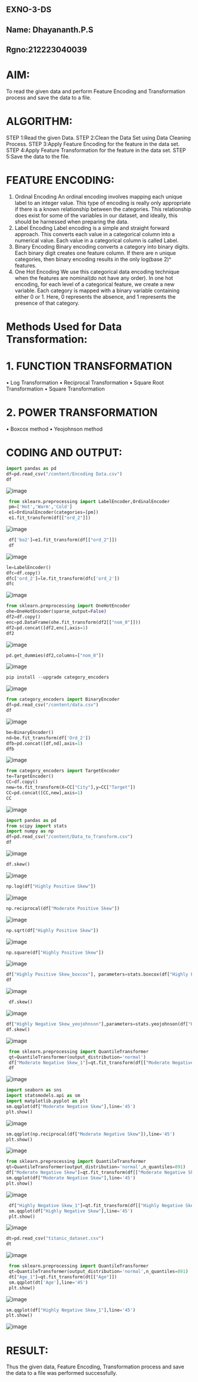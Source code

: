 ## EXNO-3-DS
## Name: Dhayananth.P.S
## Rgno:212223040039

# AIM:
To read the given data and perform Feature Encoding and Transformation process and save the data to a file.

# ALGORITHM:
STEP 1:Read the given Data.
STEP 2:Clean the Data Set using Data Cleaning Process.
STEP 3:Apply Feature Encoding for the feature in the data set.
STEP 4:Apply Feature Transformation for the feature in the data set.
STEP 5:Save the data to the file.

# FEATURE ENCODING:
1. Ordinal Encoding
An ordinal encoding involves mapping each unique label to an integer value. This type of encoding is really only appropriate if there is a known relationship between the categories. This relationship does exist for some of the variables in our dataset, and ideally, this should be harnessed when preparing the data.
2. Label Encoding
Label encoding is a simple and straight forward approach. This converts each value in a categorical column into a numerical value. Each value in a categorical column is called Label.
3. Binary Encoding
Binary encoding converts a category into binary digits. Each binary digit creates one feature column. If there are n unique categories, then binary encoding results in the only log(base 2)ⁿ features.
4. One Hot Encoding
We use this categorical data encoding technique when the features are nominal(do not have any order). In one hot encoding, for each level of a categorical feature, we create a new variable. Each category is mapped with a binary variable containing either 0 or 1. Here, 0 represents the absence, and 1 represents the presence of that category.

# Methods Used for Data Transformation:
  # 1. FUNCTION TRANSFORMATION
• Log Transformation
• Reciprocal Transformation
• Square Root Transformation
• Square Transformation
  # 2. POWER TRANSFORMATION
• Boxcox method
• Yeojohnson method

# CODING AND OUTPUT:
```py
import pandas as pd
df=pd.read_csv("/content/Encoding Data.csv")
df
```
![image](https://github.com/user-attachments/assets/91212134-9972-4149-9062-b944eee764ee)
```py
 from sklearn.preprocessing import LabelEncoder,OrdinalEncoder
 pm=['Hot','Warm','Cold']
 e1=OrdinalEncoder(categories=[pm])
 e1.fit_transform(df[["ord_2"]])
```
![image](https://github.com/user-attachments/assets/60e33830-cde0-4416-ae6c-3a62618defbb)
```py
 df['bo2']=e1.fit_transform(df[["ord_2"]])
 df
```
![image](https://github.com/user-attachments/assets/a82844f2-5a0d-437b-8089-061ad70602b4)
```py
le=LabelEncoder()
dfc=df.copy()
dfc['ord_2']=le.fit_transform(dfc['ord_2'])
dfc
```
![image](https://github.com/user-attachments/assets/36bc5e52-2b97-423f-a615-7e9c6a5ef58c)
```py
from sklearn.preprocessing import OneHotEncoder
ohe=OneHotEncoder(sparse_output=False)
df2=df.copy()
enc=pd.DataFrame(ohe.fit_transform(df2[["nom_0"]]))
df2=pd.concat([df2,enc],axis=1)
df2
```
![image](https://github.com/user-attachments/assets/cb539601-dbf0-47db-b1ad-e4efc1cd225e)
```py
pd.get_dummies(df2,columns=["nom_0"])
```
![image](https://github.com/user-attachments/assets/a965e66e-56f9-4d92-af4c-767dae4d5399)
```py
pip install --upgrade category_encoders
```
![image](https://github.com/user-attachments/assets/0b462857-5a11-4132-9253-4f94fb333463)
```py
from category_encoders import BinaryEncoder
df=pd.read_csv("/content/data.csv")
df
```
![image](https://github.com/user-attachments/assets/a3a30a7d-e80b-477b-af0f-4dd439ecbb4c)
```py
be=BinaryEncoder()
nd=be.fit_transform(df['Ord_2'])
dfb=pd.concat([df,nd],axis=1)
dfb
```
![image](https://github.com/user-attachments/assets/7a3b8b79-83c0-497a-8882-6700d6908f28)
```py
from category_encoders import TargetEncoder
te=TargetEncoder()
CC=df.copy()
new=te.fit_transform(X=CC["City"],y=CC["Target"])
CC=pd.concat([CC,new],axis=1)
CC
```
![image](https://github.com/user-attachments/assets/797b5ec0-ba30-4698-9826-e772eb179a16)
```py
import pandas as pd
from scipy import stats
import numpy as np
df=pd.read_csv("/content/Data_to_Transform.csv")
df
```
![image](https://github.com/user-attachments/assets/fd37f995-0502-45d0-9377-bd6d3ae635bd)
```py
df.skew()
```
![image](https://github.com/user-attachments/assets/614b5b60-3554-4dd2-bd0d-6c0bca829eb8)
```py
np.log(df["Highly Positive Skew"])
```
![image](https://github.com/user-attachments/assets/f7b8f8e4-d6a1-48c0-bd7d-85b3c8a5a868)
```py
np.reciprocal(df["Moderate Positive Skew"])
```
![image](https://github.com/user-attachments/assets/427ba7aa-1ad6-400b-b08a-5c740376c1d0)
```py
np.sqrt(df["Highly Positive Skew"])
```
![image](https://github.com/user-attachments/assets/50f14ba4-fabb-4a84-81ae-90126f8a587f)
```py
np.square(df["Highly Positive Skew"])
```
![image](https://github.com/user-attachments/assets/c022482c-8439-49a8-b57e-4a971549ed88)
```py
df["Highly Positive Skew_boxcox"], parameters=stats.boxcox(df["Highly Positive Skew"])
df
```
![image](https://github.com/user-attachments/assets/569912d7-be90-4751-8f6f-38c31dad085a)
```py
 df.skew()
```
![image](https://github.com/user-attachments/assets/5757fffc-811a-4c0d-9293-e55262473793)
```py
df["Highly Negative Skew_yeojohnson"],parameters=stats.yeojohnson(df["Highly Negative Skew"])
df.skew()
```
![image](https://github.com/user-attachments/assets/874a80d9-f9dd-4ebc-b34c-b6ba91cd4a19)
```py
 from sklearn.preprocessing import QuantileTransformer
 qt=QuantileTransformer(output_distribution='normal')
 df["Moderate Negative Skew_1"]=qt.fit_transform(df[["Moderate Negative Skew"]])
 df
```
![image](https://github.com/user-attachments/assets/a6c186b0-3757-4e29-bca8-ea78a55492b0)
```py
import seaborn as sns
import statsmodels.api as sm
import matplotlib.pyplot as plt
sm.qqplot(df["Moderate Negative Skew"],line='45')
plt.show()
```
![image](https://github.com/user-attachments/assets/ea7a9948-a074-49c3-971c-48a6f97ed0a3)
```py
sm.qqplot(np.reciprocal(df["Moderate Negative Skew"]),line='45')
plt.show()
```
![image](https://github.com/user-attachments/assets/301b915d-7c65-474e-ad78-851c3fea1414)
```py
from sklearn.preprocessing import QuantileTransformer
qt=QuantileTransformer(output_distribution='normal',n_quantiles=891)
df["Moderate Negative Skew"]=qt.fit_transform(df[["Moderate Negative Skew"]])
sm.qqplot(df["Moderate Negative Skew"],line='45')
plt.show()
```
![image](https://github.com/user-attachments/assets/29e641b9-04e5-4dda-a03b-7b2044a68048)
```py
 df["Highly Negative Skew_1"]=qt.fit_transform(df[["Highly Negative Skew"]])
 sm.qqplot(df["Highly Negative Skew"],line='45')
 plt.show()
```
![image](https://github.com/user-attachments/assets/38c6f188-04d8-4d0b-a1b6-215710a519ba)
```py
dt=pd.read_csv("titanic_dataset.csv")
dt
```
![image](https://github.com/user-attachments/assets/47722f10-8fb7-4a9e-940e-f9573581abaf)
```py
 from sklearn.preprocessing import QuantileTransformer
 qt=QuantileTransformer(output_distribution='normal',n_quantiles=891)
 dt["Age_1"]=qt.fit_transform(dt[["Age"]])
 sm.qqplot(dt['Age'],line='45')
 plt.show()
```
![image](https://github.com/user-attachments/assets/9dadaeb2-f9b4-4956-9b99-a5a020227878)
```py
sm.qqplot(df["Highly Negative Skew_1"],line='45')
plt.show()
```
![image](https://github.com/user-attachments/assets/70a49adf-99b0-4edc-ba19-2ed5fb58f26e)

# RESULT:
Thus the given data, Feature Encoding, Transformation process and save the data to a file
 was performed successfully.

       
